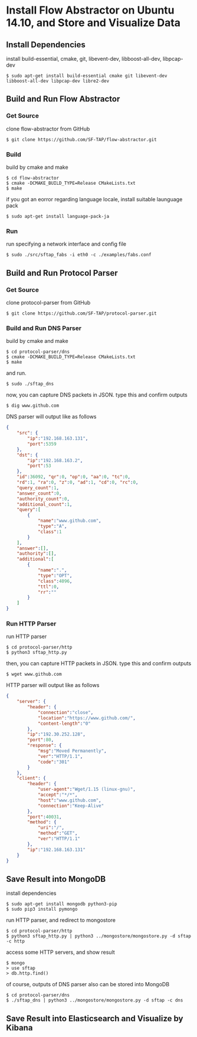 # Install Flow Abstractor on Ubuntu 14.10, and Store and Visualize Data

## Install Dependencies

install build-essential, cmake, git, libevent-dev, libboost-all-dev, libpcap-dev

    $ sudo apt-get install build-essential cmake git libevent-dev libboost-all-dev libpcap-dev libre2-dev

## Build and Run Flow Abstractor

### Get Source

clone flow-abstractor from GitHub

    $ git clone https://github.com/SF-TAP/flow-abstractor.git

### Build

build by cmake and make

    $ cd flow-abstractor
    $ cmake -DCMAKE_BUILD_TYPE=Release CMakeLists.txt
    $ make

if you got an eorror regarding language locale, install suitable launguage pack

    $ sudo apt-get install language-pack-ja

### Run

run specifying a network interface and config file

    $ sudo ./src/sftap_fabs -i eth0 -c ./examples/fabs.conf

## Build and Run Protocol Parser

### Get Source

clone protocol-parser from GitHub

    $ git clone https://github.com/SF-TAP/protocol-parser.git

### Build and Run DNS Parser

build by cmake and make

    $ cd protocol-parser/dns
    $ cmake -DCMAKE_BUILD_TYPE=Release CMakeLists.txt
    $ make

and run.

    $ sudo ./sftap_dns

now, you can capture DNS packets in JSON. type this and confirm outputs

    $ dig www.github.com

DNS parser will output like as follows

```json
{
    "src": {
        "ip":"192.168.163.131",
        "port":5359
    },
    "dst": {
        "ip":"192.168.163.2",
        "port":53
    },
    "id":36092, "qr":0, "op":0, "aa":0, "tc":0,
    "rd":1, "ra":0, "z":0, "ad":1, "cd":0, "rc":0,
    "query_count":1,
    "answer_count":0,
    "authority_count":0,
    "additional_count":1,
    "query":[
        {
            "name":"www.github.com",
            "type":"A",
            "class":1
        }
    ],
    "answer":[],
    "authority":[],
    "additional":[
        {
            "name":".",
            "type":"OPT",
            "class":4096,
            "ttl":0,
            "rr":""
        }
    ]
}
```

### Run HTTP Parser

run HTTP parser

    $ cd protocol-parser/http
    $ python3 sftap_http.py

then, you can capture HTTP packets in JSON. type this and confirm outputs

    $ wget www.github.com

HTTP parser will output like as follows

```json
{
    "server": {
        "header": {
            "connection":"close",
            "location":"https://www.github.com/",
            "content-length":"0"
        },
        "ip":"192.30.252.128",
        "port":80,
        "response": {
            "msg":"Moved Permanently",
            "ver":"HTTP/1.1",
            "code":"301"
        }
    },
    "client": {
        "header": {
            "user-agent":"Wget/1.15 (linux-gnu)",
            "accept":"*/*",
            "host":"www.github.com",
            "connection":"Keep-Alive"
        },
        "port":40031,
        "method": {
            "uri":"/",
            "method":"GET",
            "ver":"HTTP/1.1"
        },
        "ip":"192.168.163.131"
    }
}
```

## Save Result into MongoDB

install dependencies

    $ sudo apt-get install mongodb python3-pip
    $ sudo pip3 install pymongo

run HTTP parser, and redirect to mongostore

    $ cd protocol-parser/http
    $ python3 sftap_http.py | python3 ../mongostore/mongostore.py -d sftap -c http

access some HTTP servers, and show result

    $ mongo
    > use sftap
    > db.http.find()

of course, outputs of DNS parser also can be stored into MongoDB

    $ cd protocol-parser/dns
    $ ./sftap_dns | python3 ../mongostore/mongostore.py -d sftap -c dns

## Save Result into Elasticsearch and Visualize by Kibana
